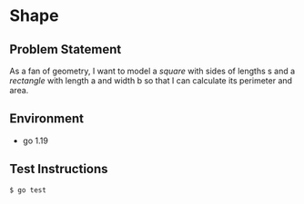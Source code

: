 # Shape

## Problem Statement

As a fan of geometry,
I want to model a *square* with sides of lengths s and a *rectangle* with length a and width b
so that I can calculate its perimeter and area.

## Environment

* go 1.19

## Test Instructions

```$ go test```
